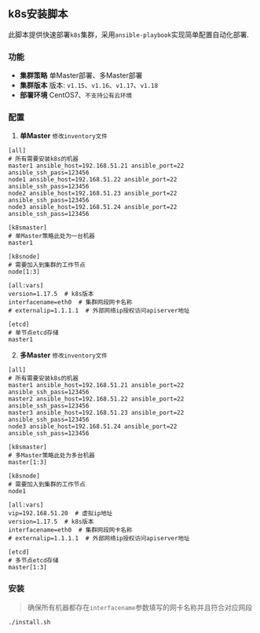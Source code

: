 ## k8s安装脚本
此脚本提供快速部署`k8s`集群，采用`ansible-playbook`实现简单配置自动化部署.
### 功能
- **集群策略** 单Master部署、多Master部署
- **集群版本** 版本: `v1.15`、`v1.16`、`v1.17`、`v1.18`
- **部署环境** CentOS7、`不支持公有云环境`
### 配置
1. **单Master**
`修改inventory文件`
```
[all]
# 所有需要安装k8s的机器
master1 ansible_host=192.168.51.21 ansible_port=22 ansible_ssh_pass=123456
node1 ansible_host=192.168.51.22 ansible_port=22 ansible_ssh_pass=123456
node2 ansible_host=192.168.51.23 ansible_port=22 ansible_ssh_pass=123456
node3 ansible_host=192.168.51.24 ansible_port=22 ansible_ssh_pass=123456

[k8smaster]
# 单Master策略此处为一台机器
master1

[k8snode]
# 需要加入到集群的工作节点
node[1:3]

[all:vars]
version=1.17.5  # k8s版本
interfacename=eth0  # 集群网段网卡名称
# externalip=1.1.1.1  # 外部网络ip授权访问apiserver地址

[etcd]
# 单节点etcd存储
master1
```
2. **多Master**
`修改inventory文件`
```
[all]
# 所有需要安装k8s的机器
master1 ansible_host=192.168.51.21 ansible_port=22 ansible_ssh_pass=123456
master2 ansible_host=192.168.51.22 ansible_port=22 ansible_ssh_pass=123456
master3 ansible_host=192.168.51.23 ansible_port=22 ansible_ssh_pass=123456
node3 ansible_host=192.168.51.24 ansible_port=22 ansible_ssh_pass=123456

[k8smaster]
# 多Master策略此处为多台机器
master[1:3]

[k8snode]
# 需要加入到集群的工作节点
node1

[all:vars]
vip=192.168.51.20  # 虚拟ip地址
version=1.17.5  # k8s版本
interfacename=eth0  # 集群网段网卡名称
# externalip=1.1.1.1  # 外部网络ip授权访问apiserver地址

[etcd]
# 多节点etcd存储
master[1:3]
```

### 安装
> 确保所有机器都存在`interfacename`参数填写的网卡名称并且符合对应网段
```
./install.sh
```

